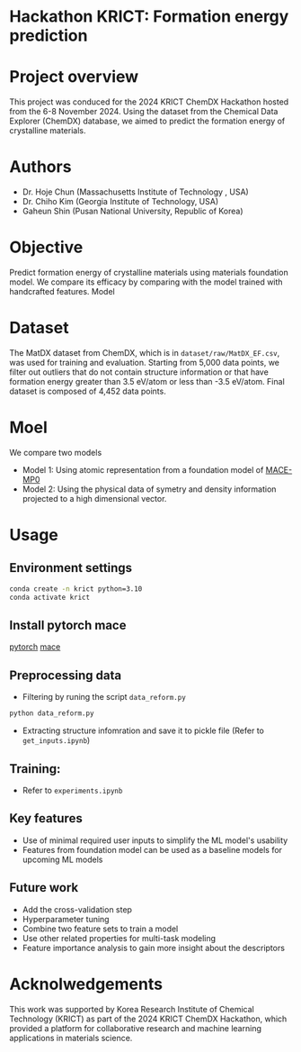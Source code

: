 # Hackathon KRICT: Formation energy prediction

# Project overview
This project was conduced for the 2024 KRICT ChemDX Hackathon hosted from the 6-8 November 2024. Using the dataset from the Chemical Data Explorer (ChemDX) database, we aimed to predict the formation energy of crystalline materials.

# Authors
- Dr. Hoje Chun (Massachusetts Institute of Technology , USA)
- Dr. Chiho Kim (Georgia Institute of Technology, USA)
- Gaheun Shin (Pusan National University, Republic of Korea)

# Objective
Predict formation energy of crystalline materials using materials foundation model.
We compare its efficacy by comparing with the model trained with handcrafted features. Model

# Dataset
The MatDX dataset from ChemDX, which is in `dataset/raw/MatDX_EF.csv`, was used for training and evaluation. 
Starting from 5,000 data points, we filter out outliers that do not contain structure information or that have formation energy greater than 3.5 eV/atom or less than -3.5 eV/atom.
Final dataset is composed of 4,452 data points.

# Moel
We compare two models
- Model 1: Using atomic representation from a foundation model of [MACE-MP0](https://github.com/ACEsuit/mace-mp)
- Model 2: Using the physical data of symetry and density information projected to a high dimensional vector.

# Usage
## Environment settings
```bash
conda create -n krict python=3.10
conda activate krict
```
## Install pytorch mace
[pytorch](https://pytorch.org/)
[mace](https://github.com/ACEsuit/mace)

## Preprocessing data
- Filtering by runing the script `data_reform.py`
```bash
python data_reform.py
```
- Extracting structure infomration and save it to pickle file (Refer to `get_inputs.ipynb`)

## Training:
- Refer to `experiments.ipynb`
## Key features
- Use of minimal required user inputs to simplify the ML model's usability
- Features from foundation model can be used as a baseline models for upcoming ML models

## Future work
- Add the cross-validation step
- Hyperparameter tuning
- Combine two feature sets to train a model
- Use other related properties for multi-task modeling
- Feature importance analysis to gain more insight about the descriptors

# Acknolwedgements
This work was supported by Korea Research Institute of Chemical Technology (KRICT) as part of the 2024 KRICT ChemDX Hackathon, which provided a platform for collaborative research and machine learning applications in materials science.